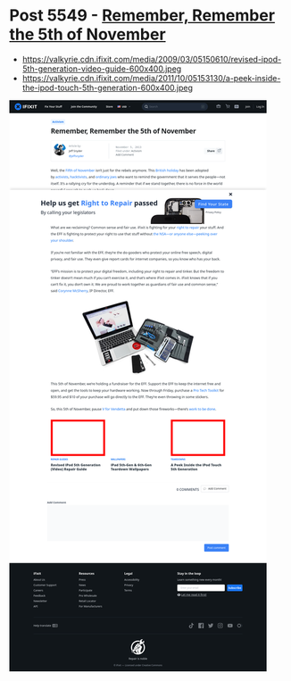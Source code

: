 # Post 5549 - [Remember, Remember the 5th of November](https://www.ifixit.com/News/5549/remember-remember)

- https://valkyrie.cdn.ifixit.com/media/2009/03/05150610/revised-ipod-5th-generation-video-guide-600x400.jpeg
- https://valkyrie.cdn.ifixit.com/media/2011/10/05153130/a-peek-inside-the-ipod-touch-5th-generation-600x400.jpeg

![screencap](screenshots/891f836c-80b0-4654-a446-9cfab4c2cf2c.png)
